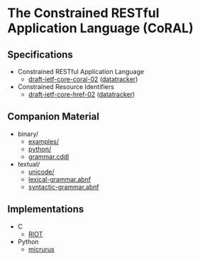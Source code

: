 # The Constrained RESTful Application Language (CoRAL)


## Specifications

* Constrained RESTful Application Language
    * [draft-ietf-core-coral-02](https://www.ietf.org/id/draft-ietf-core-coral-02.html) ([datatracker](https://datatracker.ietf.org/doc/draft-ietf-core-coral/))
* Constrained Resource Identifiers
    * [draft-ietf-core-href-02](https://www.ietf.org/id/draft-ietf-core-href-02.html) ([datatracker](https://datatracker.ietf.org/doc/draft-ietf-core-href/))


## Companion Material 

* binary/
    * [examples/](binary/examples/)
    * [python/](binary/python/)
    * [grammar.cddl](binary/grammar.cddl)
* textual/
    * [unicode/](textual/unicode/)
    * [lexical-grammar.abnf](textual/lexical-grammar.abnf)
    * [syntactic-grammar.abnf](textual/syntactic-grammar.abnf)


## Implementations

* C
    * [RIOT](https://github.com/leandrolanzieri/RIOT/tree/pr/sys-coral)
* Python
    * [micrurus](https://gitlab.com/chrysn/micrurus)
